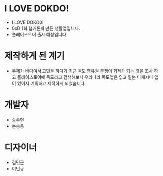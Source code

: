 #  I LOVE DOKDO!
* I LOVE DOKDO!  
* 0xD 1회 햅커톤때 만든 생활앱입니다.
* 플레이스토어 출시 예정입니다 

# 제작하게 된 계기
* 주제가 바다여서 고민을 하다가 최근 독도 영유권 분쟁이 화제가 되는 것을 조사 하고 플레이스토어에 독도라고 검색해보니 우리나라 독도앱은 없고 일본 다케시마 앱이 있어서 기획하고 제작하게 되었습니다.

# 개발자
* 송주현 
* 손승용

# 디자이너 
* 김민근 
* 이민규
